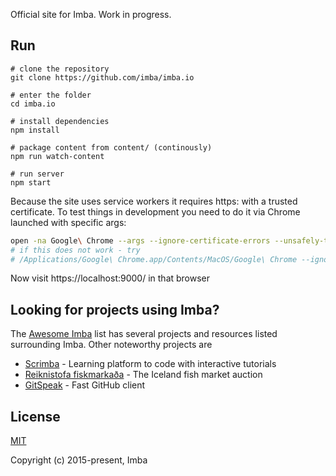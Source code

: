 Official site for Imba. Work in progress.

## Run
```
# clone the repository
git clone https://github.com/imba/imba.io

# enter the folder
cd imba.io

# install dependencies
npm install

# package content from content/ (continously)
npm run watch-content

# run server
npm start
```

Because the site uses service workers it requires https: with a trusted certificate.
To test things in development you need to do it via Chrome launched with specific args:

```bash
open -na Google\ Chrome --args --ignore-certificate-errors --unsafely-treat-insecure-origin-as-secure=https://localhost
# if this does not work - try
# /Applications/Google\ Chrome.app/Contents/MacOS/Google\ Chrome --ignore-certificate-errors --unsafely-treat-insecure-origin-as-secure=https://localhost
```

Now visit https://localhost:9000/ in that browser

## Looking for projects using Imba?

The [Awesome Imba][0] list has several projects and resources listed surrounding
Imba.  Other noteworthy projects are 

- [Scrimba][1] - Learning platform to code with interactive tutorials
- [Reiknistofa fiskmarkaða][3] - The Iceland fish market auction
- [GitSpeak][2] - Fast GitHub client

## License

[MIT](./LICENSE)

Copyright (c) 2015-present, Imba

[0]: https://github.com/koolamusic/awesome-imba
[1]: https://scrimba.com/
[2]: https://gitspeak.com/
[3]: https://rsf.is/
